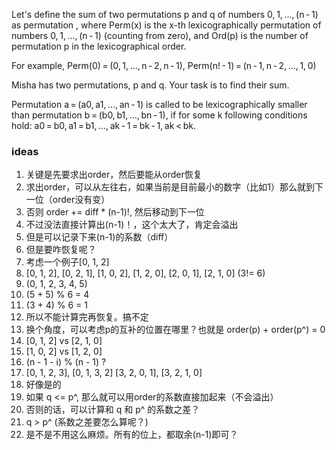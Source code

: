 Let's define the sum of two permutations p and q of numbers 0, 1, ..., (n - 1) as permutation , where Perm(x) is the x-th lexicographically permutation of numbers 0, 1, ..., (n - 1) (counting from zero), and Ord(p) is the number of permutation p in the lexicographical order.

For example, Perm(0) = (0, 1, ..., n - 2, n - 1), Perm(n! - 1) = (n - 1, n - 2, ..., 1, 0)

Misha has two permutations, p and q. Your task is to find their sum.

Permutation a = (a0, a1, ..., an - 1) is called to be lexicographically smaller than permutation b = (b0, b1, ..., bn - 1), if for some k following conditions hold: a0 = b0, a1 = b1, ..., ak - 1 = bk - 1, ak < bk.

### ideas
1. 关键是先要求出order，然后要能从order恢复
2. 求出order，可以从左往右，如果当前是目前最小的数字（比如1）那么就到下一位（order没有变）
3. 否则 order += diff * (n-1)!, 然后移动到下一位
4. 不过没法直接计算出(n-1)！，这个太大了，肯定会溢出
5. 但是可以记录下来(n-1)的系数（diff）
6. 但是要咋恢复呢？
7. 考虑一个例子[0, 1, 2] 
8. [0, 1, 2], [0, 2, 1], [1, 0, 2], [1, 2, 0], [2, 0, 1], [2, 1, 0] (3!= 6)
9. (0, 1, 2, 3, 4, 5)  
10. (5 + 5) % 6 = 4
11. (3 + 4) % 6 = 1
12. 所以不能计算完再恢复。搞不定
13. 换个角度，可以考虑p的互补的位置在哪里？也就是 order(p) + order(p^) = 0
14. [0, 1, 2] vs [2, 1, 0]
15. [1, 0, 2] vs [1, 2, 0]
16.  (n - 1 - i) % (n - 1) ?
17. [0, 1, 2, 3], [0, 1, 3, 2]                  [3, 2, 0, 1], [3, 2, 1, 0]
18. 好像是的
19. 如果 q <= p^, 那么就可以用order的系数直接加起来（不会溢出）
20. 否则的话，可以计算和 q 和 p^ 的系数之差？
21. q > p^ (系数之差要怎么算呢？)
22. 是不是不用这么麻烦。所有的位上，都取余(n-1)即可？